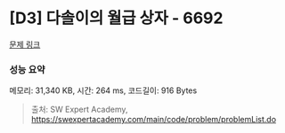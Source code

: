 # [D3] 다솔이의 월급 상자 - 6692 

[문제 링크](https://swexpertacademy.com/main/code/problem/problemDetail.do?contestProbId=AWdXofhKFkADFAWn) 

### 성능 요약

메모리: 31,340 KB, 시간: 264 ms, 코드길이: 916 Bytes



> 출처: SW Expert Academy, https://swexpertacademy.com/main/code/problem/problemList.do